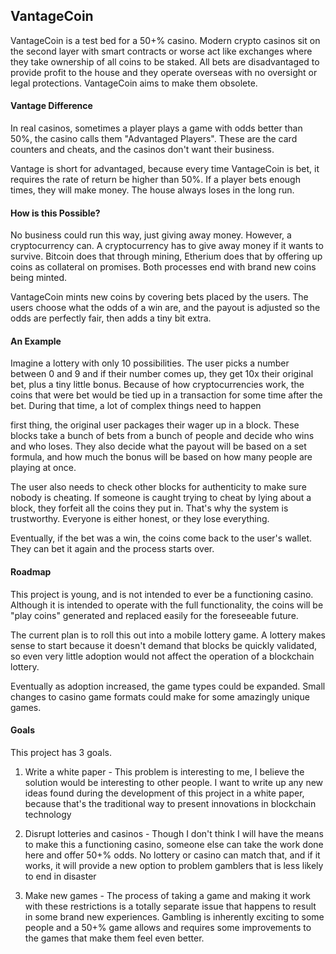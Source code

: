 ## VantageCoin
VantageCoin is a test bed for a 50+% casino.  Modern crypto casinos sit on the second layer with smart contracts or worse act like exchanges where they take ownership of all coins to be staked.  All bets are disadvantaged to provide profit to the house and they operate overseas with no oversight or legal protections.  VantageCoin aims to make them obsolete.

#### Vantage Difference
In real casinos, sometimes a player plays a game with odds better than 50%, the casino calls them "Advantaged Players".  These are the card counters and cheats, and the casinos don't want their business.

Vantage is short for advantaged, because every time VantageCoin is bet, it requires the rate of return be higher than 50%.  If a player bets enough times, they will make money.  The house always loses in the long run.

#### How is this Possible?
No business could run this way, just giving away money. However, a cryptocurrency can.  A cryptocurrency has to give away money if it wants to survive.  Bitcoin does that through mining, Etherium does that by offering up coins as collateral on promises.  Both processes end with brand new coins being minted.

VantageCoin mints new coins by covering bets placed by the users.  The users choose what the odds of a win are, and the payout is adjusted so the odds are perfectly fair, then adds a tiny bit extra.

#### An Example
Imagine a lottery with only 10 possibilities.  The user picks a number between 0 and 9 and if their number comes up, they get 10x their original bet, plus a tiny little bonus.  Because of how cryptocurrencies work, the coins that were bet would be tied up in a transaction for some time after the bet.  During that time, a lot of complex things need to happen

first thing, the original user packages their wager up in a block.  These blocks take a bunch of bets from a bunch of people and decide who wins and who loses.  They also decide what the payout will be based on a set formula, and how much the bonus will be based on how many people are playing at once.

The user also needs to check other blocks for authenticity to make sure nobody is cheating.  If someone is caught trying to cheat by lying about a block, they forfeit all the coins they put in.  That's why the system is trustworthy.  Everyone is either honest, or they lose everything.

Eventually, if the bet was a win, the coins come back to the user's wallet.  They can bet it again and the process starts over.

#### Roadmap
This project is young, and is not intended to ever be a functioning casino.  Although it is intended to operate with the full functionality, the coins will be "play coins" generated and replaced easily for the foreseeable future.

The current plan is to roll this out into a mobile lottery game.  A lottery makes sense to start because it doesn't demand that blocks be quickly validated, so even very little adoption would not affect the operation of a blockchain lottery.

Eventually as adoption increased, the game types could be expanded.  Small changes to casino game formats could make for some amazingly unique games.

#### Goals
This project has 3 goals.

1. Write a white paper - This problem is interesting to me, I believe the solution would be interesting to other people.  I want to write up any new ideas found during the development of this project in a white paper, because that's the traditional way to present innovations in blockchain technology

2. Disrupt lotteries and casinos - Though I don't think I will have the means to make this a functioning casino, someone else can take the work done here and offer 50+% odds.  No lottery or casino can match that, and if it works, it will provide a new option to problem gamblers that is less likely to end in disaster

3. Make new games - The process of taking a game and making it work with these restrictions is a totally separate issue that happens to result in some brand new experiences.  Gambling is inherently exciting to some people and a 50+% game allows and requires some improvements to the games that make them feel even better.

